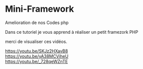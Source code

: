 # Mini-Framework
Amelioration de nos Codes php

Dans ce tutoriel je vous apprend à réaliser un petit framezork PHP

merci de visualiser ces vidéos.

https://youtu.be/SKJz2HXavB8 <br />
https://youtu.be/yA38MCViheU <br />
https://youtu.be/_728qeWZnTE
